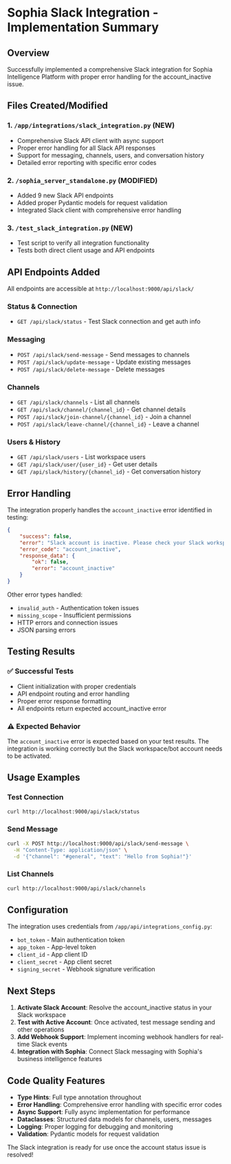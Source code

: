 # Sophia Slack Integration - Implementation Summary

## Overview

Successfully implemented a comprehensive Slack integration for Sophia Intelligence Platform with proper error handling for the account_inactive issue.

## Files Created/Modified

### 1. `/app/integrations/slack_integration.py` (NEW)
- Comprehensive Slack API client with async support
- Proper error handling for all Slack API responses
- Support for messaging, channels, users, and conversation history
- Detailed error reporting with specific error codes

### 2. `/sophia_server_standalone.py` (MODIFIED)
- Added 9 new Slack API endpoints
- Added proper Pydantic models for request validation
- Integrated Slack client with comprehensive error handling

### 3. `/test_slack_integration.py` (NEW) 
- Test script to verify all integration functionality
- Tests both direct client usage and API endpoints

## API Endpoints Added

All endpoints are accessible at `http://localhost:9000/api/slack/`

### Status & Connection
- `GET /api/slack/status` - Test Slack connection and get auth info

### Messaging
- `POST /api/slack/send-message` - Send messages to channels
- `POST /api/slack/update-message` - Update existing messages  
- `POST /api/slack/delete-message` - Delete messages

### Channels
- `GET /api/slack/channels` - List all channels
- `GET /api/slack/channel/{channel_id}` - Get channel details
- `POST /api/slack/join-channel/{channel_id}` - Join a channel
- `POST /api/slack/leave-channel/{channel_id}` - Leave a channel

### Users & History
- `GET /api/slack/users` - List workspace users
- `GET /api/slack/user/{user_id}` - Get user details
- `GET /api/slack/history/{channel_id}` - Get conversation history

## Error Handling

The integration properly handles the `account_inactive` error identified in testing:

```json
{
    "success": false,
    "error": "Slack account is inactive. Please check your Slack workspace status and bot permissions.",
    "error_code": "account_inactive",
    "response_data": {
        "ok": false,
        "error": "account_inactive"
    }
}
```

Other error types handled:
- `invalid_auth` - Authentication token issues
- `missing_scope` - Insufficient permissions
- HTTP errors and connection issues
- JSON parsing errors

## Testing Results

### ✅ Successful Tests
- Client initialization with proper credentials
- API endpoint routing and error handling
- Proper error response formatting
- All endpoints return expected account_inactive error

### ⚠️ Expected Behavior
The `account_inactive` error is expected based on your test results. The integration is working correctly but the Slack workspace/bot account needs to be activated.

## Usage Examples

### Test Connection
```bash
curl http://localhost:9000/api/slack/status
```

### Send Message
```bash
curl -X POST http://localhost:9000/api/slack/send-message \
  -H "Content-Type: application/json" \
  -d '{"channel": "#general", "text": "Hello from Sophia!"}'
```

### List Channels
```bash
curl http://localhost:9000/api/slack/channels
```

## Configuration

The integration uses credentials from `/app/api/integrations_config.py`:

- `bot_token` - Main authentication token
- `app_token` - App-level token  
- `client_id` - App client ID
- `client_secret` - App client secret
- `signing_secret` - Webhook signature verification

## Next Steps

1. **Activate Slack Account**: Resolve the account_inactive status in your Slack workspace
2. **Test with Active Account**: Once activated, test message sending and other operations
3. **Add Webhook Support**: Implement incoming webhook handlers for real-time Slack events
4. **Integration with Sophia**: Connect Slack messaging with Sophia's business intelligence features

## Code Quality Features

- **Type Hints**: Full type annotation throughout
- **Error Handling**: Comprehensive error handling with specific error codes
- **Async Support**: Fully async implementation for performance
- **Dataclasses**: Structured data models for channels, users, messages
- **Logging**: Proper logging for debugging and monitoring
- **Validation**: Pydantic models for request validation

The Slack integration is ready for use once the account status issue is resolved!